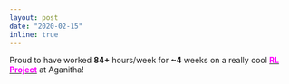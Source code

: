 ```yaml
---
layout: post
date: "2020-02-15"
inline: true 
---
```



Proud to have worked **84+** hours/week for **~4** weeks on a really cool [**<span style="color:magenta">RL Project</span>**](https://nikunj-gupta.github.io/code/rl) at Aganitha! 
